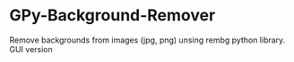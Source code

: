 # GPy-Background-Remover
Remove backgrounds from images (jpg, png) unsing rembg python library. GUI version

